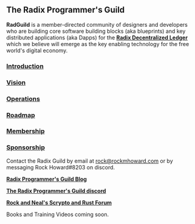 ## The Radix Programmer's Guild

**RadGuild** is a member-directed community of designers and developers who are building core software building blocks (aka blueprints) and key distributed applications (aka Dapps) for the [**Radix Decentralized Ledger**](https://radixdlt.com) which we believe will emerge as the key enabling technology for the free world's digital economy.

### [Introduction](./Introduction.md)

### [Vision](./Vision.md)

### [Operations](./Operations.md)

### [Roadmap](./Roadmap.md)

### [Membership](./Membership.md)

### [Sponsorship](./Sponsorship.md)

Contact the Radix Guild by email at rock@rockmhoward.com or by messaging Rock Howard#8203 on discord.

[**Radix Programmer's Guild Blog**](https://www.publish0x.com/radix-programmers-guild)

[**The Radix Programmer's Guild discord**](https://discord.gg/rugMH3cNBv)

[**Rock and Neal's Scrypto and Rust Forum**](https://discord.gg/VSGu5mddse)

Books and Training Videos coming soon.
